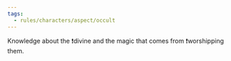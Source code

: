 ```yaml
---
tags:
  - rules/characters/aspect/occult
---
```

Knowledge about the ❗divine and the magic that comes from ❗worshipping them.